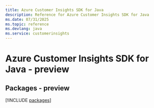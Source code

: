 ```yaml
---
title: Azure Customer Insights SDK for Java
description: Reference for Azure Customer Insights SDK for Java
ms.date: 07/31/2025
ms.topic: reference
ms.devlang: java
ms.service: customerinsights
---
```

# Azure Customer Insights SDK for Java - preview
## Packages - preview
[!INCLUDE [packages](customer-insights-index.md)]